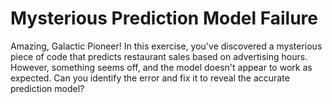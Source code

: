 # Mysterious Prediction Model Failure

Amazing, Galactic Pioneer! In this exercise, you've discovered a mysterious piece of code that predicts restaurant sales based on advertising hours. However, something seems off, and the model doesn't appear to work as expected. Can you identify the error and fix it to reveal the accurate prediction model?